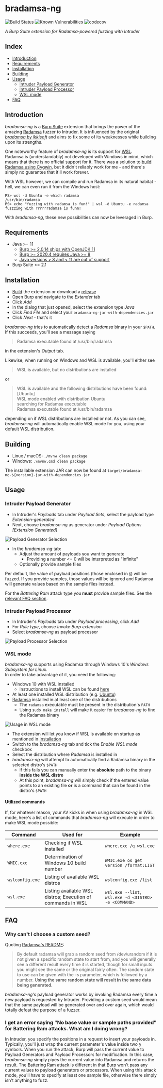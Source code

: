 # bradamsa-ng

[![Build Status](https://github.com/nscuro/bradamsa-ng/workflows/Continuous%20Integration/badge.svg)](https://travis-ci.com/nscuro/bradamsa-ng)
[![Known Vulnerabilities](https://snyk.io/test/github/nscuro/bradamsa-ng/badge.svg?targetFile=pom.xml)](https://snyk.io/test/github/nscuro/bradamsa-ng?targetFile=pom.xml)
[![codecov](https://codecov.io/gh/nscuro/bradamsa-ng/branch/master/graph/badge.svg)](https://codecov.io/gh/nscuro/bradamsa-ng)

*A Burp Suite extension for Radamsa-powered fuzzing with Intruder*

## Index

- [Introduction](#introduction)
- [Requirements](#requirements)
- [Installation](#installation)
- [Building](#building)
- [Usage](#usage)
  - [Intruder Payload Generator](#intruder-payload-generator)
  - [Intruder Payload Processor](#intruder-payload-processor)
  - [WSL mode](#wsl-mode)
- [FAQ](#faq)
  
## Introduction

*bradamsa-ng* is a [Burp Suite](https://portswigger.net/burp/) extension that brings the power of the amazing 
[Radamsa](https://gitlab.com/akihe/radamsa) fuzzer to Intruder. It is influenced by the original 
[*bradamsa* by *ikkisoft*](https://github.com/ikkisoft/bradamsa) and aims to fix some of its weaknesses while building 
upon its strengths.

One noteworthy feature of *bradamsa-ng* is its support for [WSL](https://docs.microsoft.com/en-us/windows/wsl/about).  
Radamsa is (understandably) not developed with Windows in mind, which means that there is no official support for it. 
There was a solution to [build Radamsa using Cygwin](https://github.com/aoh/radamsa/issues/31#issuecomment-266049451), 
but it didn't reliably work for me - and there's simply no guarantee that it'll work forever.  
  
With WSL however, we can compile and run Radamsa in its natural habitat - hell, we can even run it from the Windows host:

```shell script
PS> wsl -d Ubuntu -e which radamsa
/usr/bin/radamsa
PS> echo "fuzzing with radamsa is fun!" | wsl -d Ubuntu -e radamsa
fuzzzing with rrrrrradamsa is funn!
```

With *bradamsa-ng*, these new possibilities can now be leveraged in Burp.

## Requirements

* Java >= 11
  * [Burp >= 2.0.14 ships with OpenJDK 11](https://twitter.com/Burp_Suite/status/1088829534600921090)
  * [Burp >= 2020.4 requires Java >= 8](https://portswigger.net/burp/releases/professional-community-2020-4)
  * [Java versions > 8 and < 11 are out of support](https://adoptopenjdk.net/support.html#roadmap)
* Burp Suite >= 2.1

## Installation

* [Build](#building) the extension or download a [release](https://github.com/nscuro/bradamsa-ng/releases)
* Open Burp and navigate to the *Extender* tab
* Click *Add*
* In the dialog that just opened, select the extension type *Java*
* Click *Find File* and select your `bradamsa-ng-jar-with-dependencies.jar`
* Click *Next* - that's it

*bradamsa-ng* tries to automatically detect a *Radamsa* binary in your `$PATH`. If this succeeds, you'll
see a message saying 

> Radamsa executable found at /usr/bin/radamsa

in the extension's *Output* tab.

Likewise, when running on Windows and WSL is available, you'll either see

> WSL is available, but no distributions are installed

or 

> WSL is available and the following distributions have been found: [Ubuntu]  
> WSL mode enabled with distribution Ubuntu  
> searching for Radamsa executable  
> Radamsa executable found at /usr/bin/radamsa

depending on if WSL distributions are installed or not. As you can see, *bradamsa-ng* will automatically enable
WSL mode for you, using your default WSL distribution.

## Building

* Linux / macOS: `./mvnw clean package`
* Windows: `.\mvnw.cmd clean package`

The installable extension JAR can now be found at `target/bradamsa-ng-${version}-jar-with-dependencies.jar`

## Usage

### Intruder Payload Generator

* In Intruder's *Payloads* tab under *Payload Sets*, select the payload type *Extension-generated*
* Next, choose *bradamsa-ng* as generator under *Payload Options [Extension Generated]*

![Payload Generator Selection](.github/screenshots/intruder-payload-generator-selection.jpg)

* In the *bradamsa-ng* tab:
  * Adjust the amount of payloads you want to generate
    * Providing a number <= 0 will be interpreted as "infinite"
  * Optionally provide sample files

Per default, the value of payload positions (those enclosed in `§`) will be fuzzed. If you provide samples, those values 
will be ignored and Radamsa will generate values based on the sample files instead.

For the *Battering Ram* attack type you **must** provide sample files.
See the [relevant FAQ section](#i-get-an-error-saying-no-base-value-or-sample-paths-provided-for-battering-ram-attacks-what-am-i-doing-wrong).

### Intruder Payload Processor

* In Intruder's *Payloads* tab under *Payload processing*, click *Add*
* For *Rule type*, choose *Invoke Burp extension*
* Select *bradamsa-ng* as payload processor

![Payload Processor Selection](.github/screenshots/intruder-payload-processor-selection.jpg)

### WSL mode

*bradamsa-ng* supports using Radamsa through Windows 10's *Windows Subsystem for Linux*.  
In order to take advantage of it, you need the following:

* Windows 10 with WSL installed
  * Instructions to install WSL can be found [here](https://docs.microsoft.com/en-us/windows/wsl/install-win10)
* At least one installed WSL distribution (e.g. [Ubuntu](https://www.microsoft.com/en-us/p/ubuntu/9nblggh4msv6))
* [Radamsa](https://gitlab.com/akihe/radamsa) installed in at least one of the distributions
  * The `radamsa` executable must be present in the distribution's `PATH`
  * Using `sudo make install` will make it easier for *bradamsa-ng* to find the Radamsa binary

![Usage in WSL mode](.github/config-wsl.gif)

* The extension will let you know if WSL is available on startup as mentioned in [Installation](#installation)
* Switch to the *bradamsa-ng* tab and tick the *Enable WSL mode* checkbox
* Select the distribution where *Radamsa* is installed in
* *bradamsa-ng* will attempt to automatically find a Radamsa binary in the selected distro's `$PATH`
  * If this fails you can manually enter the **absolute** path to the binary **inside the WSL distro**
  * At this point, *bradamsa-ng* will simply check if the entered value points to an existing file **or** is a command that can be found in the distro's `$PATH`

#### Utilized commands

If, for whatever reason, your AV kicks in when using *bradamsa-ng* in WSL mode, here's a list of commands that *bradamsa-ng* 
will execute in order to make WSL mode possible:

| Command         | Used for                                                    | Example                                              |
| --------------- | ----------------------------------------------------------- | ---------------------------------------------------- |
| `where.exe`     | Checking if WSL installed                                   | `where.exe /q wsl.exe`                               |
| `WMIC.exe`      | Determination of Windows 10 build number                    | `WMIC.exe os get version /format:LIST`               |
| `wslconfig.exe` | Listing of available WSL distros                            | `wslconfig.exe /list`                                |
| `wsl.exe`       | Listing available WSL distros; Execution of commands in WSL | `wsl.exe --list`, `wsl.exe -d <DISTRO> -e <COMMAND>` |

## FAQ

### Why can't I choose a custom seed?

Quoting [Radamsa's README](https://gitlab.com/akihe/radamsa#fuzzing-with-radamsa):

> By default radamsa will grab a random seed from /dev/urandom if it is not given a specific random state to start from, 
> and you will generally see a different result every time it is started, though for small inputs you might see the same 
> or the original fairly often. The random state to use can be given with the -s parameter, which is followed by a number. 
> **Using the same random state will result in the same data being generated**.

*bradamsa-ng*'s payload generator works by invoking Radamsa every time a new payload is requested by Intruder. 
Providing a custom seed would mean that the same payload will be generated over and over again, which would totally 
defeat the purpose of a fuzzer.

### I get an error saying "No base value or sample paths provided" for Battering Ram attacks. What am I doing wrong?

In Intruder, you specify the positions in a request to insert your payloads in. Typically, you'll just wrap the current
parameter's value inside two `§` symbols. When you run the attack, Burp will pass the current value to Payload Generators
and Payload Processors for modification. In this case, *bradamsa-ng* simply pipes the current value into Radamsa and returns
the result. The Battering Ram attack is different in that Burp won't pass any current values to payload generators or processors.
When using this attack mode, you'll have to specify at least one sample file, otherwise there simply isn't anything to fuzz.
